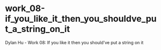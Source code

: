 # work_08-if_you_like_it_then_you_shouldve_put_a_string_on_it
Dylan Hu - Work 08: If you like it then you should've put a string on it
